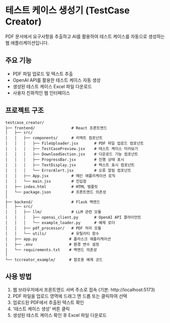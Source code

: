 # 테스트 케이스 생성기 (TestCase Creator)

PDF 문서에서 요구사항을 추출하고 AI를 활용하여 테스트 케이스를 자동으로 생성하는 웹 애플리케이션입니다.

## 주요 기능

- PDF 파일 업로드 및 텍스트 추출
- OpenAI API를 활용한 테스트 케이스 자동 생성
- 생성된 테스트 케이스 Excel 파일 다운로드
- 사용자 친화적인 웹 인터페이스

## 프로젝트 구조

```
testcase_creator/
├── frontend/                # React 프론트엔드
│   ├── src/
│   │   ├── components/      # 리액트 컴포넌트
│   │   │   ├── FileUploader.jsx       # PDF 파일 업로드 컴포넌트
│   │   │   ├── TestCasePreview.jsx    # 테스트 케이스 미리보기
│   │   │   ├── DownloadSection.jsx    # 다운로드 기능 컴포넌트
│   │   │   ├── ProgressBar.jsx        # 진행 상태 표시
│   │   │   ├── TextDisplay.jsx        # 텍스트 표시 컴포넌트
│   │   │   └── ErrorAlert.jsx         # 오류 알림 컴포넌트
│   │   ├── App.jsx          # 메인 애플리케이션 로직
│   │   └── main.jsx         # 진입점
│   ├── index.html           # HTML 템플릿
│   └── package.json         # 프론트엔드 의존성
│
├── backend/                 # Flask 백엔드
│   ├── src/
│   │   ├── llm/             # LLM 관련 모듈
│   │   │   ├── openai_client.py       # OpenAI API 클라이언트
│   │   │   └── example_loader.py      # 예제 로더
│   │   ├── pdf_processor/   # PDF 처리 모듈
│   │   └── utils/           # 유틸리티 함수
│   ├── app.py              # 플라스크 애플리케이션
│   ├── .env                # 환경 변수 설정
│   └── requirements.txt    # 백엔드 의존성
│
└── tccreator_example/      # 참조용 예제 코드
```

## 사용 방법
1. 웹 브라우저에서 프론트엔드 서버 주소로 접속 (기본: http://localhost:5173)
2. PDF 파일을 업로드 영역에 드래그 앤 드롭 또는 클릭하여 선택
3. 업로드된 PDF에서 추출된 텍스트 확인
4. '테스트 케이스 생성' 버튼 클릭
5. 생성된 테스트 케이스 확인 후 Excel 파일 다운로드
